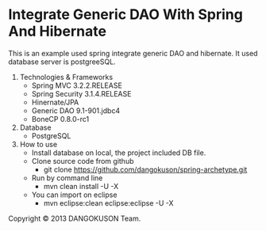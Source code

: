 Integrate Generic DAO With Spring And Hibernate
================================================

This is an example used spring integrate generic DAO and hibernate. It used database server is postgreeSQL.

1. Technologies & Frameworks
	- Spring MVC 3.2.2.RELEASE
	- Spring Security 3.1.4.RELEASE
	- Hinernate/JPA
	- Generic DAO 9.1-901.jdbc4
	- BoneCP 0.8.0-rc1
2. Database
	- PostgreSQL
3. How to use
	- Install database on local, the project included DB file.
	- Clone source code from github
		+ git clone https://github.com/dangokuson/spring-archetype.git
	- Run by command line
		+ mvn clean install -U -X
	- You can import on eclipse
		+ mvn eclipse:clean eclipse:eclipse -U -X

Copyright © 2013 DANGOKUSON Team.

